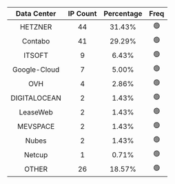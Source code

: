 | Data Center | IP Count | Percentage | Freq |
|:------------:|:--------:|:-----------:|:-----:|
| HETZNER | 44 | 31.43% | 🟢 |
| Contabo | 41 | 29.29% | 🟢 |
| ITSOFT | 9 | 6.43% | 🟢 |
| Google-Cloud | 7 | 5.00% | 🟢 |
| OVH | 4 | 2.86% | 🟢 |
| DIGITALOCEAN | 2 | 1.43% | 🟢 |
| LeaseWeb | 2 | 1.43% | 🟢 |
| MEVSPACE | 2 | 1.43% | 🟢 |
| Nubes | 2 | 1.43% | 🟢 |
| Netcup | 1 | 0.71% | 🟢 |
| OTHER | 26 | 18.57% | 🟢 |